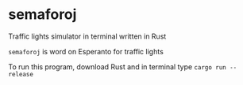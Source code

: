 # semaforoj
Traffic lights simulator in terminal written in Rust

`semaforoj` is word on Esperanto for traffic lights

To run this program, download Rust and in terminal type `cargo run --release`
